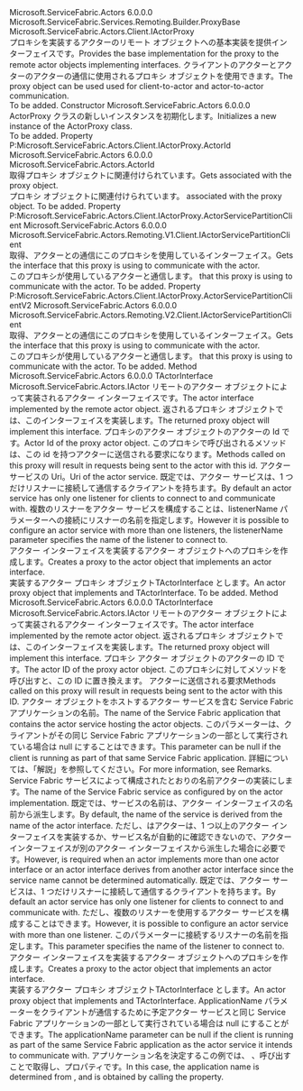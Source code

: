 <Type Name="ActorProxy" FullName="Microsoft.ServiceFabric.Actors.Client.ActorProxy">
  <TypeSignature Language="C#" Value="public abstract class ActorProxy : Microsoft.ServiceFabric.Services.Remoting.Builder.ProxyBase, Microsoft.ServiceFabric.Actors.Client.IActorProxy" />
  <TypeSignature Language="ILAsm" Value=".class public auto ansi abstract beforefieldinit ActorProxy extends Microsoft.ServiceFabric.Services.Remoting.Builder.ProxyBase implements class Microsoft.ServiceFabric.Actors.Client.IActorProxy" />
  <TypeSignature Language="DocId" Value="T:Microsoft.ServiceFabric.Actors.Client.ActorProxy" />
  <TypeSignature Language="VB.NET" Value="Public MustInherit Class ActorProxy&#xA;Inherits ProxyBase&#xA;Implements IActorProxy" />
  <TypeSignature Language="F#" Value="type ActorProxy = class&#xA;    inherit ProxyBase&#xA;    interface IActorProxy" />
  <AssemblyInfo>
    <AssemblyName>Microsoft.ServiceFabric.Actors</AssemblyName>
    <AssemblyVersion>6.0.0.0</AssemblyVersion>
  </AssemblyInfo>
  <Base>
    <BaseTypeName>Microsoft.ServiceFabric.Services.Remoting.Builder.ProxyBase</BaseTypeName>
  </Base>
  <Interfaces>
    <Interface>
      <InterfaceName>Microsoft.ServiceFabric.Actors.Client.IActorProxy</InterfaceName>
    </Interface>
  </Interfaces>
  <Docs>
    <summary>
            <span data-ttu-id="c3a3c-101">プロキシを実装するアクターのリモート オブジェクトへの基本実装を提供<see cref="T:Microsoft.ServiceFabric.Actors.IActor" />インターフェイスです。</span><span class="sxs-lookup"><span data-stu-id="c3a3c-101">Provides the base implementation for the proxy to the remote actor objects implementing <see cref="T:Microsoft.ServiceFabric.Actors.IActor" /> interfaces.</span></span>
            <span data-ttu-id="c3a3c-102">クライアントのアクターとアクターのアクターの通信に使用されるプロキシ オブジェクトを使用できます。</span><span class="sxs-lookup"><span data-stu-id="c3a3c-102">The proxy object can be used used for client-to-actor and actor-to-actor communication.</span></span>
            </summary>
    <remarks>To be added.</remarks>
  </Docs>
  <Members>
    <Member MemberName=".ctor">
      <MemberSignature Language="C#" Value="protected ActorProxy ();" />
      <MemberSignature Language="ILAsm" Value=".method familyhidebysig specialname rtspecialname instance void .ctor() cil managed" />
      <MemberSignature Language="DocId" Value="M:Microsoft.ServiceFabric.Actors.Client.ActorProxy.#ctor" />
      <MemberSignature Language="VB.NET" Value="Protected Sub New ()" />
      <MemberType>Constructor</MemberType>
      <AssemblyInfo>
        <AssemblyName>Microsoft.ServiceFabric.Actors</AssemblyName>
        <AssemblyVersion>6.0.0.0</AssemblyVersion>
      </AssemblyInfo>
      <Parameters />
      <Docs>
        <summary>
            <span data-ttu-id="c3a3c-103">ActorProxy クラスの新しいインスタンスを初期化します。</span><span class="sxs-lookup"><span data-stu-id="c3a3c-103">Initializes a new instance of the ActorProxy class.</span></span>
            </summary>
        <remarks>To be added.</remarks>
      </Docs>
    </Member>
    <Member MemberName="ActorId">
      <MemberSignature Language="C#" Value="public Microsoft.ServiceFabric.Actors.ActorId ActorId { get; }" />
      <MemberSignature Language="ILAsm" Value=".property instance class Microsoft.ServiceFabric.Actors.ActorId ActorId" />
      <MemberSignature Language="DocId" Value="P:Microsoft.ServiceFabric.Actors.Client.ActorProxy.ActorId" />
      <MemberSignature Language="VB.NET" Value="Public ReadOnly Property ActorId As ActorId" />
      <MemberSignature Language="F#" Value="member this.ActorId : Microsoft.ServiceFabric.Actors.ActorId" Usage="Microsoft.ServiceFabric.Actors.Client.ActorProxy.ActorId" />
      <MemberType>Property</MemberType>
      <Implements>
        <InterfaceMember>P:Microsoft.ServiceFabric.Actors.Client.IActorProxy.ActorId</InterfaceMember>
      </Implements>
      <AssemblyInfo>
        <AssemblyName>Microsoft.ServiceFabric.Actors</AssemblyName>
        <AssemblyVersion>6.0.0.0</AssemblyVersion>
      </AssemblyInfo>
      <ReturnValue>
        <ReturnType>Microsoft.ServiceFabric.Actors.ActorId</ReturnType>
      </ReturnValue>
      <Docs>
        <summary>
            <span data-ttu-id="c3a3c-104">取得<see cref="T:Microsoft.ServiceFabric.Actors.ActorId" />プロキシ オブジェクトに関連付けられています。</span><span class="sxs-lookup"><span data-stu-id="c3a3c-104">Gets <see cref="T:Microsoft.ServiceFabric.Actors.ActorId" /> associated with the proxy object.</span></span>
            </summary>
        <value>
          <span data-ttu-id="c3a3c-105"><see cref="T:Microsoft.ServiceFabric.Actors.ActorId" />プロキシ オブジェクトに関連付けられています。</span><span class="sxs-lookup"><span data-stu-id="c3a3c-105"><see cref="T:Microsoft.ServiceFabric.Actors.ActorId" /> associated with the proxy object.</span></span></value>
        <remarks>To be added.</remarks>
      </Docs>
    </Member>
    <Member MemberName="ActorServicePartitionClient">
      <MemberSignature Language="C#" Value="public Microsoft.ServiceFabric.Actors.Remoting.V1.Client.IActorServicePartitionClient ActorServicePartitionClient { get; }" />
      <MemberSignature Language="ILAsm" Value=".property instance class Microsoft.ServiceFabric.Actors.Remoting.V1.Client.IActorServicePartitionClient ActorServicePartitionClient" />
      <MemberSignature Language="DocId" Value="P:Microsoft.ServiceFabric.Actors.Client.ActorProxy.ActorServicePartitionClient" />
      <MemberSignature Language="VB.NET" Value="Public ReadOnly Property ActorServicePartitionClient As IActorServicePartitionClient" />
      <MemberSignature Language="F#" Value="member this.ActorServicePartitionClient : Microsoft.ServiceFabric.Actors.Remoting.V1.Client.IActorServicePartitionClient" Usage="Microsoft.ServiceFabric.Actors.Client.ActorProxy.ActorServicePartitionClient" />
      <MemberType>Property</MemberType>
      <Implements>
        <InterfaceMember>P:Microsoft.ServiceFabric.Actors.Client.IActorProxy.ActorServicePartitionClient</InterfaceMember>
      </Implements>
      <AssemblyInfo>
        <AssemblyName>Microsoft.ServiceFabric.Actors</AssemblyName>
        <AssemblyVersion>6.0.0.0</AssemblyVersion>
      </AssemblyInfo>
      <ReturnValue>
        <ReturnType>Microsoft.ServiceFabric.Actors.Remoting.V1.Client.IActorServicePartitionClient</ReturnType>
      </ReturnValue>
      <Docs>
        <summary>
            <span data-ttu-id="c3a3c-106">取得、<see cref="T:Microsoft.ServiceFabric.Actors.Remoting.V1.Client.IActorServicePartitionClient" />アクターとの通信にこのプロキシを使用しているインターフェイス。</span><span class="sxs-lookup"><span data-stu-id="c3a3c-106">Gets the <see cref="T:Microsoft.ServiceFabric.Actors.Remoting.V1.Client.IActorServicePartitionClient" /> interface that this proxy is using to communicate with the actor.</span></span>
            </summary>
        <value>
          <span data-ttu-id="c3a3c-107"><see cref="T:Microsoft.ServiceFabric.Actors.Remoting.V1.Client.IActorServicePartitionClient" />このプロキシが使用しているアクターと通信します。</span><span class="sxs-lookup"><span data-stu-id="c3a3c-107"><see cref="T:Microsoft.ServiceFabric.Actors.Remoting.V1.Client.IActorServicePartitionClient" /> that this proxy is using to communicate with the actor.</span></span></value>
        <remarks>To be added.</remarks>
      </Docs>
    </Member>
    <Member MemberName="ActorServicePartitionClientV2">
      <MemberSignature Language="C#" Value="public Microsoft.ServiceFabric.Actors.Remoting.V2.Client.IActorServicePartitionClient ActorServicePartitionClientV2 { get; }" />
      <MemberSignature Language="ILAsm" Value=".property instance class Microsoft.ServiceFabric.Actors.Remoting.V2.Client.IActorServicePartitionClient ActorServicePartitionClientV2" />
      <MemberSignature Language="DocId" Value="P:Microsoft.ServiceFabric.Actors.Client.ActorProxy.ActorServicePartitionClientV2" />
      <MemberSignature Language="VB.NET" Value="Public ReadOnly Property ActorServicePartitionClientV2 As IActorServicePartitionClient" />
      <MemberSignature Language="F#" Value="member this.ActorServicePartitionClientV2 : Microsoft.ServiceFabric.Actors.Remoting.V2.Client.IActorServicePartitionClient" Usage="Microsoft.ServiceFabric.Actors.Client.ActorProxy.ActorServicePartitionClientV2" />
      <MemberType>Property</MemberType>
      <Implements>
        <InterfaceMember>P:Microsoft.ServiceFabric.Actors.Client.IActorProxy.ActorServicePartitionClientV2</InterfaceMember>
      </Implements>
      <AssemblyInfo>
        <AssemblyName>Microsoft.ServiceFabric.Actors</AssemblyName>
        <AssemblyVersion>6.0.0.0</AssemblyVersion>
      </AssemblyInfo>
      <ReturnValue>
        <ReturnType>Microsoft.ServiceFabric.Actors.Remoting.V2.Client.IActorServicePartitionClient</ReturnType>
      </ReturnValue>
      <Docs>
        <summary>
            <span data-ttu-id="c3a3c-108">取得、<see cref="T:Microsoft.ServiceFabric.Actors.Remoting.V2.Client.IActorServicePartitionClient" />アクターとの通信にこのプロキシを使用しているインターフェイス。</span><span class="sxs-lookup"><span data-stu-id="c3a3c-108">Gets the <see cref="T:Microsoft.ServiceFabric.Actors.Remoting.V2.Client.IActorServicePartitionClient" /> interface that this proxy is using to communicate with the actor.</span></span>
            </summary>
        <value>
          <span data-ttu-id="c3a3c-109"><see cref="T:Microsoft.ServiceFabric.Actors.Remoting.V2.Client.IActorServicePartitionClient" />このプロキシが使用しているアクターと通信します。</span><span class="sxs-lookup"><span data-stu-id="c3a3c-109"><see cref="T:Microsoft.ServiceFabric.Actors.Remoting.V2.Client.IActorServicePartitionClient" /> that this proxy is using to communicate with the actor.</span></span></value>
        <remarks>To be added.</remarks>
      </Docs>
    </Member>
    <Member MemberName="Create&lt;TActorInterface&gt;">
      <MemberSignature Language="C#" Value="public static TActorInterface Create&lt;TActorInterface&gt; (Microsoft.ServiceFabric.Actors.ActorId actorId, Uri serviceUri, string listenerName = null) where TActorInterface : Microsoft.ServiceFabric.Actors.IActor;" />
      <MemberSignature Language="ILAsm" Value=".method public static hidebysig !!TActorInterface Create&lt;(class Microsoft.ServiceFabric.Actors.IActor) TActorInterface&gt;(class Microsoft.ServiceFabric.Actors.ActorId actorId, class System.Uri serviceUri, string listenerName) cil managed" />
      <MemberSignature Language="DocId" Value="M:Microsoft.ServiceFabric.Actors.Client.ActorProxy.Create``1(Microsoft.ServiceFabric.Actors.ActorId,System.Uri,System.String)" />
      <MemberSignature Language="F#" Value="static member Create : Microsoft.ServiceFabric.Actors.ActorId * Uri * string -&gt; 'ActorInterface (requires 'ActorInterface :&gt; Microsoft.ServiceFabric.Actors.IActor)" Usage="Microsoft.ServiceFabric.Actors.Client.ActorProxy.Create (actorId, serviceUri, listenerName)" />
      <MemberType>Method</MemberType>
      <AssemblyInfo>
        <AssemblyName>Microsoft.ServiceFabric.Actors</AssemblyName>
        <AssemblyVersion>6.0.0.0</AssemblyVersion>
      </AssemblyInfo>
      <ReturnValue>
        <ReturnType>TActorInterface</ReturnType>
      </ReturnValue>
      <TypeParameters>
        <TypeParameter Name="TActorInterface">
          <Constraints>
            <InterfaceName>Microsoft.ServiceFabric.Actors.IActor</InterfaceName>
          </Constraints>
        </TypeParameter>
      </TypeParameters>
      <Parameters>
        <Parameter Name="actorId" Type="Microsoft.ServiceFabric.Actors.ActorId" />
        <Parameter Name="serviceUri" Type="System.Uri" />
        <Parameter Name="listenerName" Type="System.String" />
      </Parameters>
      <Docs>
        <typeparam name="TActorInterface">
            <span data-ttu-id="c3a3c-110">リモートのアクター オブジェクトによって実装されるアクター インターフェイスです。</span><span class="sxs-lookup"><span data-stu-id="c3a3c-110">The actor interface implemented by the remote actor object.</span></span> <span data-ttu-id="c3a3c-111">返されるプロキシ オブジェクトでは、このインターフェイスを実装します。</span><span class="sxs-lookup"><span data-stu-id="c3a3c-111">The returned proxy object will implement this interface.</span></span>
            </typeparam>
        <param name="actorId"><span data-ttu-id="c3a3c-112">プロキシのアクター オブジェクトのアクターの Id です。</span><span class="sxs-lookup"><span data-stu-id="c3a3c-112">Actor Id of the proxy actor object.</span></span> <span data-ttu-id="c3a3c-113">このプロキシで呼び出されるメソッドは、この id を持つアクターに送信される要求になります。</span><span class="sxs-lookup"><span data-stu-id="c3a3c-113">Methods called on this proxy will result in requests being sent to the actor with this id.</span></span></param>
        <param name="serviceUri"><span data-ttu-id="c3a3c-114">アクター サービスの Uri。</span><span class="sxs-lookup"><span data-stu-id="c3a3c-114">Uri of the actor service.</span></span></param>
        <param name="listenerName">
            <span data-ttu-id="c3a3c-115">既定では、アクター サービスは、1 つだけリスナーに接続して通信するクライアントを持ちます。</span><span class="sxs-lookup"><span data-stu-id="c3a3c-115">By default an actor service has only one listener for clients to connect to and communicate with.</span></span>
            <span data-ttu-id="c3a3c-116">複数のリスナーをアクター サービスを構成することは、listenerName パラメーターへの接続にリスナーの名前を指定します。</span><span class="sxs-lookup"><span data-stu-id="c3a3c-116">However it is possible to configure an actor service with more than one listeners, the listenerName parameter specifies the name of the listener to connect to.</span></span>
            </param>
        <summary>
            <span data-ttu-id="c3a3c-117">アクター インターフェイスを実装するアクター オブジェクトへのプロキシを作成します。</span><span class="sxs-lookup"><span data-stu-id="c3a3c-117">Creates a proxy to the actor object that implements an actor interface.</span></span>
            </summary>
        <returns><span data-ttu-id="c3a3c-118">実装するアクター プロキシ オブジェクト<see cref="T:Microsoft.ServiceFabric.Actors.Client.IActorProxy" />TActorInterface とします。</span><span class="sxs-lookup"><span data-stu-id="c3a3c-118">An actor proxy object that implements <see cref="T:Microsoft.ServiceFabric.Actors.Client.IActorProxy" /> and TActorInterface.</span></span></returns>
        <remarks>To be added.</remarks>
      </Docs>
    </Member>
    <Member MemberName="Create&lt;TActorInterface&gt;">
      <MemberSignature Language="C#" Value="public static TActorInterface Create&lt;TActorInterface&gt; (Microsoft.ServiceFabric.Actors.ActorId actorId, string applicationName = null, string serviceName = null, string listenerName = null) where TActorInterface : Microsoft.ServiceFabric.Actors.IActor;" />
      <MemberSignature Language="ILAsm" Value=".method public static hidebysig !!TActorInterface Create&lt;(class Microsoft.ServiceFabric.Actors.IActor) TActorInterface&gt;(class Microsoft.ServiceFabric.Actors.ActorId actorId, string applicationName, string serviceName, string listenerName) cil managed" />
      <MemberSignature Language="DocId" Value="M:Microsoft.ServiceFabric.Actors.Client.ActorProxy.Create``1(Microsoft.ServiceFabric.Actors.ActorId,System.String,System.String,System.String)" />
      <MemberSignature Language="F#" Value="static member Create : Microsoft.ServiceFabric.Actors.ActorId * string * string * string -&gt; 'ActorInterface (requires 'ActorInterface :&gt; Microsoft.ServiceFabric.Actors.IActor)" Usage="Microsoft.ServiceFabric.Actors.Client.ActorProxy.Create (actorId, applicationName, serviceName, listenerName)" />
      <MemberType>Method</MemberType>
      <AssemblyInfo>
        <AssemblyName>Microsoft.ServiceFabric.Actors</AssemblyName>
        <AssemblyVersion>6.0.0.0</AssemblyVersion>
      </AssemblyInfo>
      <ReturnValue>
        <ReturnType>TActorInterface</ReturnType>
      </ReturnValue>
      <TypeParameters>
        <TypeParameter Name="TActorInterface">
          <Constraints>
            <InterfaceName>Microsoft.ServiceFabric.Actors.IActor</InterfaceName>
          </Constraints>
        </TypeParameter>
      </TypeParameters>
      <Parameters>
        <Parameter Name="actorId" Type="Microsoft.ServiceFabric.Actors.ActorId" />
        <Parameter Name="applicationName" Type="System.String" />
        <Parameter Name="serviceName" Type="System.String" />
        <Parameter Name="listenerName" Type="System.String" />
      </Parameters>
      <Docs>
        <typeparam name="TActorInterface">
            <span data-ttu-id="c3a3c-119">リモートのアクター オブジェクトによって実装されるアクター インターフェイスです。</span><span class="sxs-lookup"><span data-stu-id="c3a3c-119">The actor interface implemented by the remote actor object.</span></span> <span data-ttu-id="c3a3c-120">返されるプロキシ オブジェクトでは、このインターフェイスを実装します。</span><span class="sxs-lookup"><span data-stu-id="c3a3c-120">The returned proxy object will implement this interface.</span></span>
            </typeparam>
        <param name="actorId"><span data-ttu-id="c3a3c-121">プロキシ アクター オブジェクトのアクターの ID です。</span><span class="sxs-lookup"><span data-stu-id="c3a3c-121">The actor ID of the proxy actor object.</span></span> <span data-ttu-id="c3a3c-122">このプロキシに対してメソッドを呼び出すと、この ID に置き換えます。 アクターに送信される要求</span><span class="sxs-lookup"><span data-stu-id="c3a3c-122">Methods called on this proxy will result in requests being sent to the actor with this ID.</span></span></param>
        <param name="applicationName">
            <span data-ttu-id="c3a3c-123">アクター オブジェクトをホストするアクター サービスを含む Service Fabric アプリケーションの名前。</span><span class="sxs-lookup"><span data-stu-id="c3a3c-123">The name of the Service Fabric application that contains the actor service hosting the actor objects.</span></span>
            <span data-ttu-id="c3a3c-124">このパラメーターは、クライアントがその同じ Service Fabric アプリケーションの一部として実行されている場合は null にすることはできます。</span><span class="sxs-lookup"><span data-stu-id="c3a3c-124">This parameter can be null if the client is running as part of that same Service Fabric application.</span></span> <span data-ttu-id="c3a3c-125">詳細については、「解説」を参照してください。</span><span class="sxs-lookup"><span data-stu-id="c3a3c-125">For more information, see Remarks.</span></span> 
            </param>
        <param name="serviceName">
            <span data-ttu-id="c3a3c-126">Service Fabric サービスによって構成されたとおりの名前<see cref="T:Microsoft.ServiceFabric.Actors.Runtime.ActorServiceAttribute" />アクターの実装にします。</span><span class="sxs-lookup"><span data-stu-id="c3a3c-126">The name of the Service Fabric service as configured by <see cref="T:Microsoft.ServiceFabric.Actors.Runtime.ActorServiceAttribute" /> on the actor implementation.</span></span>
            <span data-ttu-id="c3a3c-127">既定では、サービスの名前は、アクター インターフェイスの名前から派生します。</span><span class="sxs-lookup"><span data-stu-id="c3a3c-127">By default, the name of the service is derived from the name of the actor interface.</span></span> <span data-ttu-id="c3a3c-128">ただし、<see cref="T:Microsoft.ServiceFabric.Actors.Runtime.ActorServiceAttribute" />はアクターは、1 つ以上のアクター インターフェイスを実装するか、サービス名が自動的に確認できないので、アクター インターフェイスが別のアクター インターフェイスから派生した場合に必要です。</span><span class="sxs-lookup"><span data-stu-id="c3a3c-128">However, <see cref="T:Microsoft.ServiceFabric.Actors.Runtime.ActorServiceAttribute" /> is required when an actor implements more than one actor interface or an actor interface derives from another actor interface since the service name cannot be determined automatically.</span></span>
            </param>
        <param name="listenerName">
            <span data-ttu-id="c3a3c-129">既定では、アクター サービスは、1 つだけリスナーに接続して通信するクライアントを持ちます。</span><span class="sxs-lookup"><span data-stu-id="c3a3c-129">By default an actor service has only one listener for clients to connect to and communicate with.</span></span>
            <span data-ttu-id="c3a3c-130">ただし、複数のリスナーを使用するアクター サービスを構成することはできます。</span><span class="sxs-lookup"><span data-stu-id="c3a3c-130">However, it is possible to configure an actor service with more than one listener.</span></span> <span data-ttu-id="c3a3c-131">このパラメーターに接続するリスナーの名前を指定します。</span><span class="sxs-lookup"><span data-stu-id="c3a3c-131">This parameter specifies the name of the listener to connect to.</span></span>
            </param>
        <summary>
            <span data-ttu-id="c3a3c-132">アクター インターフェイスを実装するアクター オブジェクトへのプロキシを作成します。</span><span class="sxs-lookup"><span data-stu-id="c3a3c-132">Creates a proxy to the actor object that implements an actor interface.</span></span>
            </summary>
        <returns><span data-ttu-id="c3a3c-133">実装するアクター プロキシ オブジェクト<see cref="T:Microsoft.ServiceFabric.Actors.Client.IActorProxy" />TActorInterface とします。</span><span class="sxs-lookup"><span data-stu-id="c3a3c-133">An actor proxy object that implements <see cref="T:Microsoft.ServiceFabric.Actors.Client.IActorProxy" /> and TActorInterface.</span></span></returns>
        <remarks>
          <para><span data-ttu-id="c3a3c-134">ApplicationName パラメーターをクライアントが通信するために予定アクター サービスと同じ Service Fabric アプリケーションの一部として実行されている場合は null にすることができます。</span><span class="sxs-lookup"><span data-stu-id="c3a3c-134">The applicationName parameter can be null if the client is running as part of the same Service Fabric application as the actor service it intends to communicate with.</span></span> <span data-ttu-id="c3a3c-135">アプリケーション名を決定するこの例では、 <see cref="T:System.Fabric.CodePackageActivationContext" />、呼び出すことで取得し、<see cref="P:System.Fabric.CodePackageActivationContext.ApplicationName" />プロパティです。</span><span class="sxs-lookup"><span data-stu-id="c3a3c-135">In this case, the application name is determined from <see cref="T:System.Fabric.CodePackageActivationContext" />, and is obtained by calling the <see cref="P:System.Fabric.CodePackageActivationContext.ApplicationName" /> property.</span></span></para>
        </remarks>
      </Docs>
    </Member>
  </Members>
</Type>